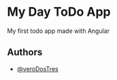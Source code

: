 
# My Day ToDo App

My first todo app made with Angular


## Authors

- [@veroDosTres](https://github.com/veroDosTres)

